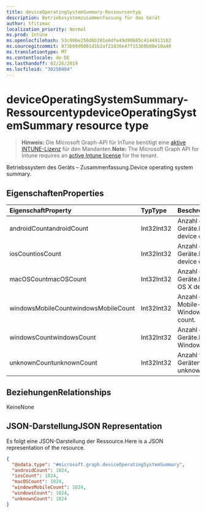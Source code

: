 ```yaml
---
title: deviceOperatingSystemSummary-Ressourcentyp
description: Betriebssystemzusammenfassung für das Gerät
author: tfitzmac
localization_priority: Normal
ms.prod: Intune
ms.openlocfilehash: 53c806e250d6b201e6dfe49d90685c4144913182
ms.sourcegitcommit: 873b99d9001d1b2af21836e47f15360b08e10a40
ms.translationtype: MT
ms.contentlocale: de-DE
ms.lasthandoff: 02/26/2019
ms.locfileid: "30250404"
---
```

# <a name="deviceoperatingsystemsummary-resource-type"></a><span data-ttu-id="4c0ba-103">deviceOperatingSystemSummary-Ressourcentyp</span><span class="sxs-lookup"><span data-stu-id="4c0ba-103">deviceOperatingSystemSummary resource type</span></span>

> <span data-ttu-id="4c0ba-104">**Hinweis:** Die Microsoft Graph-API für InTune benötigt eine [aktive INTUNE-Lizenz](https://go.microsoft.com/fwlink/?linkid=839381) für den Mandanten.</span><span class="sxs-lookup"><span data-stu-id="4c0ba-104">**Note:** The Microsoft Graph API for Intune requires an [active Intune license](https://go.microsoft.com/fwlink/?linkid=839381) for the tenant.</span></span>

<span data-ttu-id="4c0ba-105">Betriebssystem des Geräts – Zusammenfassung.</span><span class="sxs-lookup"><span data-stu-id="4c0ba-105">Device operating system summary.</span></span>

## <a name="properties"></a><span data-ttu-id="4c0ba-106">Eigenschaften</span><span class="sxs-lookup"><span data-stu-id="4c0ba-106">Properties</span></span>
|<span data-ttu-id="4c0ba-107">Eigenschaft</span><span class="sxs-lookup"><span data-stu-id="4c0ba-107">Property</span></span>|<span data-ttu-id="4c0ba-108">Typ</span><span class="sxs-lookup"><span data-stu-id="4c0ba-108">Type</span></span>|<span data-ttu-id="4c0ba-109">Beschreibung</span><span class="sxs-lookup"><span data-stu-id="4c0ba-109">Description</span></span>|
|:---|:---|:---|
|<span data-ttu-id="4c0ba-110">androidCount</span><span class="sxs-lookup"><span data-stu-id="4c0ba-110">androidCount</span></span>|<span data-ttu-id="4c0ba-111">Int32</span><span class="sxs-lookup"><span data-stu-id="4c0ba-111">Int32</span></span>|<span data-ttu-id="4c0ba-112">Anzahl der Android-Geräte.</span><span class="sxs-lookup"><span data-stu-id="4c0ba-112">Number of android device count.</span></span>|
|<span data-ttu-id="4c0ba-113">iosCount</span><span class="sxs-lookup"><span data-stu-id="4c0ba-113">iosCount</span></span>|<span data-ttu-id="4c0ba-114">Int32</span><span class="sxs-lookup"><span data-stu-id="4c0ba-114">Int32</span></span>|<span data-ttu-id="4c0ba-115">Anzahl der iOS-Geräte.</span><span class="sxs-lookup"><span data-stu-id="4c0ba-115">Number of iOS device count.</span></span>|
|<span data-ttu-id="4c0ba-116">macOSCount</span><span class="sxs-lookup"><span data-stu-id="4c0ba-116">macOSCount</span></span>|<span data-ttu-id="4c0ba-117">Int32</span><span class="sxs-lookup"><span data-stu-id="4c0ba-117">Int32</span></span>|<span data-ttu-id="4c0ba-118">Anzahl der Mac OS X-Geräte.</span><span class="sxs-lookup"><span data-stu-id="4c0ba-118">Number of Mac OS X device count.</span></span>|
|<span data-ttu-id="4c0ba-119">windowsMobileCount</span><span class="sxs-lookup"><span data-stu-id="4c0ba-119">windowsMobileCount</span></span>|<span data-ttu-id="4c0ba-120">Int32</span><span class="sxs-lookup"><span data-stu-id="4c0ba-120">Int32</span></span>|<span data-ttu-id="4c0ba-121">Anzahl der Windows Mobile-Geräte.</span><span class="sxs-lookup"><span data-stu-id="4c0ba-121">Number of Windows mobile device count.</span></span>|
|<span data-ttu-id="4c0ba-122">windowsCount</span><span class="sxs-lookup"><span data-stu-id="4c0ba-122">windowsCount</span></span>|<span data-ttu-id="4c0ba-123">Int32</span><span class="sxs-lookup"><span data-stu-id="4c0ba-123">Int32</span></span>|<span data-ttu-id="4c0ba-124">Anzahl der Windows-Geräte.</span><span class="sxs-lookup"><span data-stu-id="4c0ba-124">Number of Windows device count.</span></span>|
|<span data-ttu-id="4c0ba-125">unknownCount</span><span class="sxs-lookup"><span data-stu-id="4c0ba-125">unknownCount</span></span>|<span data-ttu-id="4c0ba-126">Int32</span><span class="sxs-lookup"><span data-stu-id="4c0ba-126">Int32</span></span>|<span data-ttu-id="4c0ba-127">Anzahl von unbekannten Geräten.</span><span class="sxs-lookup"><span data-stu-id="4c0ba-127">Number of unknown device count.</span></span>|

## <a name="relationships"></a><span data-ttu-id="4c0ba-128">Beziehungen</span><span class="sxs-lookup"><span data-stu-id="4c0ba-128">Relationships</span></span>
<span data-ttu-id="4c0ba-129">Keine</span><span class="sxs-lookup"><span data-stu-id="4c0ba-129">None</span></span>

## <a name="json-representation"></a><span data-ttu-id="4c0ba-130">JSON-Darstellung</span><span class="sxs-lookup"><span data-stu-id="4c0ba-130">JSON Representation</span></span>
<span data-ttu-id="4c0ba-131">Es folgt eine JSON-Darstellung der Ressource.</span><span class="sxs-lookup"><span data-stu-id="4c0ba-131">Here is a JSON representation of the resource.</span></span>
<!-- {
  "blockType": "resource",
  "@odata.type": "microsoft.graph.deviceOperatingSystemSummary"
}
-->
``` json
{
  "@odata.type": "#microsoft.graph.deviceOperatingSystemSummary",
  "androidCount": 1024,
  "iosCount": 1024,
  "macOSCount": 1024,
  "windowsMobileCount": 1024,
  "windowsCount": 1024,
  "unknownCount": 1024
}
```



